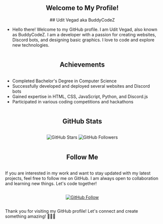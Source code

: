 <div style="display:flex;align-items:center;justify-content:center;flex-direction:column;">
<h2 align="center">Welcome to My Profile!</h2>
  ## Udit Vegad aka BuddyCodeZ

- Hello there! Welcome to my GitHub profile. I am Udit Vegad, also known as BuddyCodeZ. I am a developer with a passion for creating websites, Discord bots, and designing basic graphics. I love to code and explore new technologies. 

## Achievements

- Completed Bachelor's Degree in Computer Science
- Successfully developed and deployed several websites and Discord bots
- Gained expertise in HTML, CSS, JavaScript, Python, and Discord.js
- Participated in various coding competitions and hackathons

## GitHub Stats

![GitHub Stars](https://img.shields.io/github/stars/BuddyCodez?style=flat&logo=github&color=yellow) 
![GitHub Followers](https://img.shields.io/github/followers/BuddyCodez?style=flat&logo=github&color=brightgreen)


## Follow Me

If you are interested in my work and want to stay updated with my latest projects, feel free to follow me on GitHub. I am always open to collaboration and learning new things. Let's code together!

[![GitHub Follow](https://img.shields.io/github/followers/BuddyCodez?label=Follow&style=social)](https://github.com/BuddyCodez)

Thank you for visiting my GitHub profile! Let's connect and create something amazing! 🚀🔥😄

